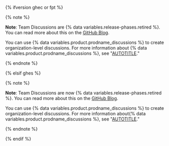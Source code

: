 {% ifversion ghec or fpt %}

{% note %}

**Note**: Team Discussions are {% data variables.release-phases.retired %}. You can read more about this on the [GitHub Blog](https://github.blog/changelog/2023-02-08-sunset-notice-team-discussions/).

You can use {% data variables.product.prodname_discussions %} to create organization-level discussions. For more information about {% data variables.product.prodname_discussions %}, see "[AUTOTITLE](/discussions)."

{% endnote %}

{% elsif ghes %}

{% note %}

**Note**: Team Discussions are now {% data variables.release-phases.retired %}. You can read more about this on the [GitHub Blog](https://github.blog/changelog/2023-02-08-sunset-notice-team-discussions/).

You can use {% data variables.product.prodname_discussions %} to create organization-level discussions. For more information about{% data variables.product.prodname_discussions %}, see "[AUTOTITLE](/discussions)."

{% endnote %}

{% endif %}
